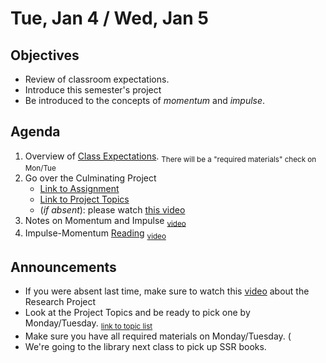 Tue, Jan 4 / Wed, Jan 5
=================== 
  
Objectives  
------------  
- Review of classroom expectations.
- Introduce this semester's project
- Be introduced to the concepts of *momentum* and *impulse*.
  
Agenda    
---------    

1. Overview of [Class Expectations](https://avon.schoology.com/course/5138386979/materials/gp/5527047790). <sub> There will be a "required materials" check on Mon/Tue</sub>
2. Go over the Culminating Project
	- [Link to Assignment][pasmt]
	- [Link to Project Topics][ptop]
	- (*if absent*): please watch [this video][pvid]
3. Notes on Momentum and Impulse <sub>[video](https://avon.schoology.com/course/5138386979/materials/gp/5526987993)</sub>
4. Impulse-Momentum [Reading](https://avon.schoology.com/course/5138386979/materials/gp/5527129989) <sub>[video](https://www.youtube.com/watch?v=NdAHDoKLgjk)</sub>

Announcements 
 -------------  
- If you were absent last time, make sure to watch this [video][pvid] about the Research Project
- Look at the Project Topics and be ready to pick one by Monday/Tuesday.  <sub>[link to topic list][ptop]</sub>
- Make sure you have all required materials on Monday/Tuesday. (
- We're going to the library next class to pick up SSR books.


[ptop]: https://avoncsc-my.sharepoint.com/:x:/g/personal/zjrohrbach_avon-schools_org/ERhuKfM6FuZAu7ceF1RrcTMBOxKzjRD5kdb5vncOwACRwg?e=W4jjF8
[pasmt]: https://avon.schoology.com/course/5138386979/materials/gp/5526865983
[pvid]: https://avon.schoology.com/course/5138386979/materials/gp/5526830072
<!--stackedit_data:
eyJoaXN0b3J5IjpbLTM1OTg0ODQyNSwxOTM2NTA3MzE1LDIwOT
IxODU4OTEsNjk1MzczMDIyLDE5ODQ4NjE5NDYsMTc0NjQ3ODQ5
NCw5MDg4MTQyMSwtNTgxODA5MTY1LDIwNzgwMTcyNTQsLTExND
k5MDQzMDgsLTk1OTcxNjM2NCwtMTc1NTk3OTk5MSwtMTYwNzMx
NzE2NywtMTg2MzE3Mjk3OSwxMTc1ODY5NTIyLDU0NjU3MDk0MS
wtMTM2NzUyNDc2NiwxODM0NjA4ODU3LDIxNDE2NzQ4MjMsNzg0
MDE4NzJdfQ==
-->